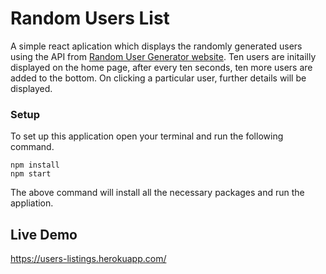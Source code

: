 # Random Users List

A simple react aplication which displays the randomly generated users using the API from [Random User Generator website](https://randomuser.me/). Ten users are initailly displayed on the home page, after every ten seconds, ten more users are added to the bottom. On clicking a  particular user, further details will be displayed.

### Setup

To set up this application open your terminal and run the following command.
```
npm install
npm start

```
The above command will install all the necessary packages and run the appliation.

## Live Demo
https://users-listings.herokuapp.com/
